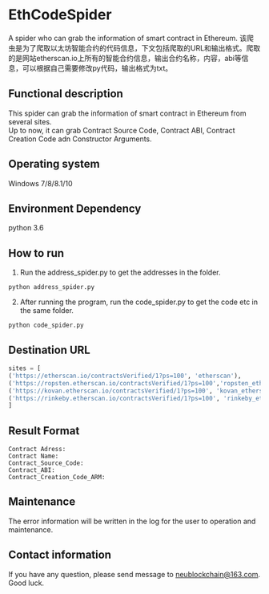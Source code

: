 # EthCodeSpider
A spider who can grab the information of smart contract in Ethereum.
该爬虫是为了爬取以太坊智能合约的代码信息，下文包括爬取的URL和输出格式。爬取的是网站etherscan.io上所有的智能合约信息，输出合约名称，内容，abi等信息，可以根据自己需要修改py代码，输出格式为txt。
## Functional description
This spider can grab the information of smart contract in Ethereum from several sites.  
Up to now, it can grab Contract Source Code, Contract ABI, Contract Creation Code adn Constructor Arguments.
## Operating system
Windows 7/8/8.1/10  
## Environment Dependency
python 3.6
## How to run
1. Run the address_spider.py to get the addresses in the folder.  
```
python address_spider.py
```
2. After running the program, run the code_spider.py to get the code etc in the same folder.
```
python code_spider.py
```
## Destination URL
```python
sites = [
('https://etherscan.io/contractsVerified/1?ps=100', 'etherscan'),
('https://ropsten.etherscan.io/contractsVerified/1?ps=100','ropsten_etherscan'),
('https://kovan.etherscan.io/contractsVerified/1?ps=100', 'kovan_etherscan'),
('https://rinkeby.etherscan.io/contractsVerified/1?ps=100', 'rinkeby_etherscan')
]
```
## Result Format
```
Contract Adress:
Contract Name:
Contract_Source_Code: 
Contract_ABI:
Contract_Creation_Code_ARM:
```
## Maintenance
The error information will be written in the log for the user to operation and maintenance.
## Contact information
If you have any question, please send message to [neublockchain@163.com](https://neublockchain@163.com). Good luck.
